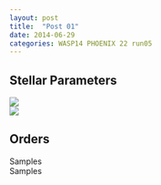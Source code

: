 ```yaml
---
layout: post
title:  "Post 01"
date: 2014-06-29
categories: WASP14 PHOENIX 22 run05
---
```


<h2> Stellar Parameters </h2>
<div class="row">
  <div class="col-md-6">
  <img src="{{ site.url }}/assets/WASP14/PHOENIX/22/run05//stellar_triangle.png" class="img-responsive"/>
  </div>
  <div class="col-md-6">
  <img src="{{ site.url }}/assets/WASP14/PHOENIX/22/run05//stellar_chain_pos.png" class="img-responsive"/>
  </div>
</div>

<h2>Orders </h2>

<div class="row">
  <div class="col-md-6">
  Samples
  </div>
  <div class="col-md-6">
  Samples
  </div>
</div>